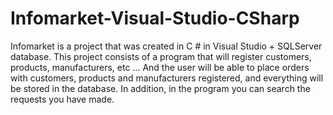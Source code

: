 # Infomarket-Visual-Studio-CSharp
 Infomarket is a project that was created in C # in Visual Studio + SQLServer database. This project consists of a program that will register customers, products, manufacturers, etc ... And the user will be able to place orders with customers, products and manufacturers registered, and everything will be stored in the database. In addition, in the program you can search the requests you have made.
